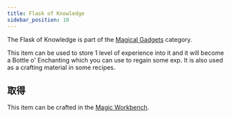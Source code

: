 ```yaml
---
title: Flask of Knowledge
sidebar_position: 10
---
```


The Flask of Knowledge is part of the [Magical Gadgets](Magical-Gadgets.md) category.

This item can be used to store 1 level of experience into it and it will become a Bottle o' Enchanting which you can use to regain some exp. It is also used as a crafting material in some recipes.

## 取得

This item can be crafted in the [Magic Workbench](../Basic-Machines/Magic-Workbench.md).
